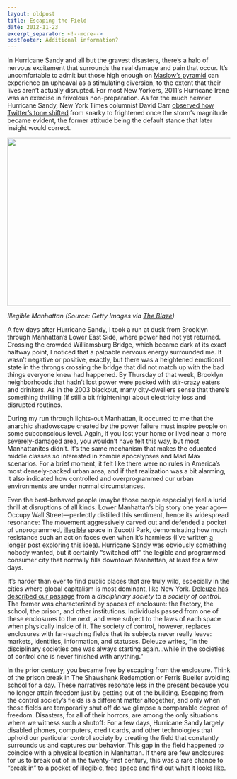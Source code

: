 ```yaml
---
layout: oldpost
title: Escaping the Field
date: 2012-11-23
excerpt_separator: <!--more-->
postFooter: Additional information?
---
```


In Hurricane Sandy and all but the gravest disasters, there’s a halo of nervous excitement that surrounds the real damage and pain that occur. It’s uncomfortable to admit but those high enough on <a href="http://en.wikipedia.org/wiki/Maslow's_hierarchy_of_needs">Maslow’s pyramid</a> can experience an upheaval as a stimulating diversion, to the extent that their lives aren’t actually disrupted. For most New Yorkers, 2011‘s Hurricane Irene was an exercise in frivolous non-preparation. As for the much heavier Hurricane Sandy, New York Times columnist David Carr <a href="http://mediadecoder.blogs.nytimes.com/2012/10/31/how-sandy-slapped-the-snark-out-of-twitter/">observed how Twitter’s tone shifted</a> from snarky to frightened once the storm’s magnitude became evident, the former attitude being the default stance that later insight would correct.

<a href="http://kneelingbus.files.wordpress.com/2012/11/600x38791.jpg"><img class="aligncenter size-full wp-image-486" title="hurricane" alt="" src="http://kneelingbus.files.wordpress.com/2012/11/600x38791.jpg" height="380" width="590" /></a>

<em>Illegible Manhattan (Source: Getty Images via <a href="http://www.theblaze.com/stories/manhattan-goes-dark-see-the-stunning-photos-of-ny-under-water/">The Blaze</a>)</em>

A few days after Hurricane Sandy, I took a run at dusk from Brooklyn through Manhattan’s Lower East Side, where power had not yet returned. Crossing the crowded Williamsburg Bridge, which became dark at its exact halfway point, I noticed that a palpable nervous energy surrounded me. It wasn’t negative or positive, exactly, but there was a heightened emotional state in the throngs crossing the bridge that did not match up with the bad things everyone knew had happened. By Thursday of that week, Brooklyn neighborhoods that hadn’t lost power were packed with stir-crazy eaters and drinkers. As in the 2003 blackout, many city-dwellers sense that there’s something thrilling (if still a bit frightening) about electricity loss and disrupted routines.

During my run through lights-out Manhattan, it occurred to me that the anarchic shadowscape created by the power failure must inspire people on some subconscious level. Again, if you lost your home or lived near a more severely-damaged area, you wouldn’t have felt this way, but most Manhattanites didn’t. It’s the same mechanism that makes the educated middle classes so interested in zombie apocalypses and Mad Max scenarios. For a brief moment, it felt like there were no rules in America’s most densely-packed urban area, and if that realization was a bit alarming, it also indicated how controlled and overprogrammed our urban environments are under normal circumstances.

Even the best-behaved people (maybe those people especially) feel a lurid thrill at disruptions of all kinds. Lower Manhattan’s big story one year ago—Occupy Wall Street—perfectly distilled this sentiment, hence its widespread resonance: The movement aggressively carved out and defended a pocket of unprogrammed, <a href="http://www.ribbonfarm.com/2010/07/26/a-big-little-idea-called-legibility/">illegible</a> space in Zucotti Park, demonstrating how much resistance such an action faces even when it’s harmless (I’ve written <a href="http://kneelingbus.wordpress.com/2012/04/26/overprogrammed-cities/">a longer post</a> exploring this idea). Hurricane Sandy was obviously something nobody wanted, but it certainly “switched off” the legible and programmed consumer city that normally fills downtown Manhattan, at least for a few days.

It’s harder than ever to find public places that are truly wild, especially in the cities where global capitalism is most dominant, like New York. <a href="https://files.nyu.edu/dnm232/public/deleuze_postcript.pdf">Deleuze has described our passage</a> from a <i>disciplinary society</i> to a <i>society of control</i>. The former was characterized by spaces of enclosure: the factory, the school, the prison, and other institutions. Individuals passed from one of these enclosures to the next, and were subject to the laws of each space when physically inside of it. The society of control, however, replaces enclosures with far-reaching fields that its subjects never really leave: markets, identities, information, and statuses. Deleuze writes, “In the disciplinary societies one was always starting again...while in the societies of control one is never finished with anything.”

In the prior century, you became free by escaping from the enclosure. Think of the prison break in The Shawshank Redemption or Ferris Bueller avoiding school for a day. These narratives resonate less in the present because you no longer attain freedom just by getting out of the building. Escaping from the control society’s fields is a different matter altogether, and only when those fields are temporarily shut off do we glimpse a comparable degree of freedom. Disasters, for all of their horrors, are among the only situations where we witness such a shutoff: For a few days, Hurricane Sandy largely disabled phones, computers, credit cards, and other technologies that uphold our particular control society by creating the field that constantly surrounds us and captures our behavior. This gap in the field happened to coincide with a physical location in Manhattan. If there are few enclosures for us to break out of in the twenty-first century, this was a rare chance to “break in” to a pocket of illegible, free space and find out what it looks like.